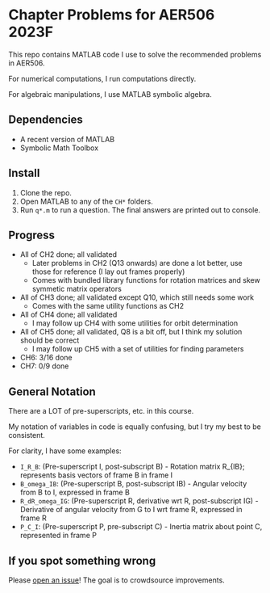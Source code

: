 # Chapter Problems for AER506 2023F
This repo contains MATLAB code I use to solve the recommended problems in AER506.

For numerical computations, I run computations directly. 

For algebraic manipulations, I use MATLAB symbolic algebra.

## Dependencies
* A recent version of MATLAB
* Symbolic Math Toolbox

## Install
1. Clone the repo.
2. Open MATLAB to any of the `CH*` folders.
3. Run `q*.m` to run a question. The final answers are printed out to console.

## Progress
* All of CH2 done; all validated
    * Later problems in CH2 (Q13 onwards) are done a lot better, use those for reference (I lay out frames properly)
    * Comes with bundled library functions for rotation matrices and skew symmetic matrix operators 
* All of CH3 done; all validated except Q10, which still needs some work
    * Comes with the same utility functions as CH2
* All of CH4 done; all validated
    * I may follow up CH4 with some utilities for orbit determination
* All of CH5 done; all validated, Q8 is a bit off, but I think my solution should be correct
    * I may follow up CH5 with a set of utilities for finding parameters
* CH6: 3/16 done
* CH7: 0/9 done

## General Notation
There are a LOT of pre-superscripts, etc. in this course. 

My notation of variables in code is equally confusing, but I try my best to be consistent.

For clarity, I have some examples:

* `I_R_B`: (Pre-superscript I, post-subscript B) - Rotation matrix R_{IB}; represents basis vectors of frame B in frame I
* `B_omega_IB`: (Pre-superscript B, post-subscript IB) - Angular velocity from B to I, expressed in frame B
* `R_dR_omega_IG`: (Pre-superscript R, derivative wrt R, post-subscript IG) - Derivative of angular velocity from G to I wrt frame R, expressed in frame R
* `P_C_I`: (Pre-superscript P, pre-subscript C) - Inertia matrix about point C, represented in frame P

## If you spot something wrong
Please [open an issue](https://github.com/itchono/aer506-chapter-problems/issues)! The goal is to crowdsource improvements.
